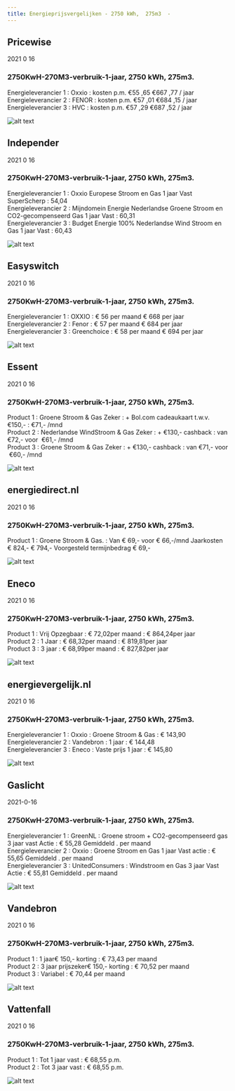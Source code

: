 ```yaml
---
title: Energieprijsvergelijken - 2750 kWh,  275m3  - 
---
```

## Pricewise    
2021 0 16  
###  2750KwH-270M3-verbruik-1-jaar, 2750 kWh,  275m3.    
Energieleverancier 1 :  Oxxio  :  kosten p.m. €55 ,65 €667 ,77 / jaar  
Energieleverancier 2 :  FENOR :  kosten p.m. €57 ,01 €684 ,15 / jaar  
Energieleverancier 3 :  HVC :  kosten p.m. €57 ,29 €687 ,52 / jaar 
 
![alt text](/img/el/pricewise-2750KwH-270M3-verbruik-1-jaar-week2.png "Vergelijk energietarieven Pricewise")
## Independer    
2021 0 16  
###  2750KwH-270M3-verbruik-1-jaar, 2750 kWh,  275m3.    
Energieleverancier 1 :  Oxxio Europese Stroom en Gas 1 jaar Vast SuperScherp  :  54,04  
Energieleverancier 2 :  Mijndomein Energie Nederlandse Groene Stroom en CO2-gecompenseerd Gas 1 jaar Vast :  60,31  
Energieleverancier 3 :  Budget Energie 100% Nederlandse Wind Stroom en Gas 1 jaar Vast :  60,43  

 
![alt text](/img/el/independer-2750KwH-270M3-verbruik-1-jaar-week2.png "Vergelijk energietarieven Independer")
## Easyswitch    
2021 0 16  
###  2750KwH-270M3-verbruik-1-jaar, 2750 kWh,  275m3.    
Energieleverancier 1 :  OXXIO  : € 56 per maand € 668 per jaar   
Energieleverancier 2 :  Fenor : € 57 per maand € 684 per jaar  
Energieleverancier 3 :  Greenchoice :  € 58 per maand € 694 per jaar   
 
![alt text](/img/el/easyswitch-2750KwH-270M3-verbruik-1-jaar-week2.png "Vergelijk energietarieven Easyswitch")
## Essent    
2021 0 16  
###  2750KwH-270M3-verbruik-1-jaar, 2750 kWh,  275m3.    
Product 1 :  Groene Stroom & Gas Zeker  : + Bol.com cadeaukaart t.w.v. €150,-  : €71,- /mnd  
Product 2 :  Nederlandse WindStroom & Gas Zeker : + €130,- cashback  : van €72,- voor  €61,- /mnd  
Product 3 :  Groene Stroom & Gas Zeker :  + €130,- cashback  : van €71,- voor  €60,- /mnd  
 
  

![alt text](/img/el/essent-2750KwH-270M3-verbruik-1-jaar-week2.png "Vergelijk energietarieven Essent")
## energiedirect.nl    
2021 0 16  
###  2750KwH-270M3-verbruik-1-jaar, 2750 kWh,  275m3.    
Product 1 :  Groene Stroom & Gas.  : Van € 69,- voor € 66,-/mnd Jaarkosten € 824,- € 794,- Voorgesteld termijnbedrag € 69,-  
 
![alt text](/img/el/energiedirect-2750KwH-270M3-verbruik-1-jaar-week2.png "Vergelijk energietarieven energiedirect.nl")
## Eneco    
2021 0 16  
###  2750KwH-270M3-verbruik-1-jaar, 2750 kWh,  275m3.    
Product 1 :  Vrij Opzegbaar  : € 72,02per maand  : € 864,24per jaar  
Product 2 :  1 Jaar : € 68,32per maand  : € 819,81per jaar  
Product 3 :  3 jaar :  € 68,99per maand  : € 827,82per jaar  
 
![alt text](/img/el/eneco-2750KwH-270M3-verbruik-1-jaar-week2.png "Vergelijk energietarieven Eneco")
## energievergelijk.nl    
2021 0 16  
###  2750KwH-270M3-verbruik-1-jaar, 2750 kWh,  275m3.    
Energieleverancier 1 :  Oxxio  : Groene Stroom & Gas   : € 143,90  
Energieleverancier 2 :  Vandebron : 1 jaar   : € 144,48  
Energieleverancier 3 :  Eneco :  Vaste prijs 1 jaar   : € 145,80  
 
![alt text](/img/el/energievergelijk-2750KwH-270M3-verbruik-1-jaar-week2.png "Vergelijk energietarieven energievergelijk.nl")
## Gaslicht    
2021-0-16  
###  2750KwH-270M3-verbruik-1-jaar, 2750 kWh,  275m3.    
Energieleverancier 1 : GreenNL : Groene stroom + CO2-gecompenseerd gas 3 jaar vast Actie : € 55,28 Gemiddeld . per maand   
Energieleverancier 2 : Oxxio : Groene Stroom en Gas 1 jaar Vast actie : € 55,65 Gemiddeld . per maand   
Energieleverancier 3 : UnitedConsumers : Windstroom en Gas 3 jaar Vast Actie : € 55,81 Gemiddeld . per maand  

![alt text](/img/el/gaslicht-2750KwH-270M3-verbruik-1-jaar-week2.png "Vergelijk energietarieven gaslicht")
## Vandebron    
2021 0 16  
###  2750KwH-270M3-verbruik-1-jaar, 2750 kWh,  275m3.    
Product 1 :  1 jaar€ 150,- korting  :  € 73,43 per maand   
Product 2 :  3 jaar prijszeker€ 150,- korting :  € 70,52 per maand  
Product 3 :  Variabel :  € 70,44 per maand   
 
![alt text](/img/el/vandebron-2750KwH-270M3-verbruik-1-jaar-week2.png "Vergelijk energietarieven VandeBron")
## Vattenfall    
2021 0 16  
###  2750KwH-270M3-verbruik-1-jaar, 2750 kWh,  275m3.    
Product 1 :  Tot 1 jaar vast  : € 68,55 p.m.   
Product 2 :  Tot 3 jaar vast : € 68,55 p.m.  

![alt text](/img/el/vattenfall-2750KwH-270M3-verbruik-1-jaar-week2.png "Vergelijk energietarieven Vattenfall")